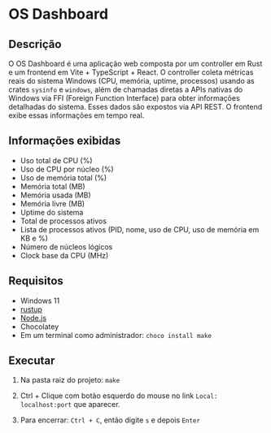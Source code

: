 # OS Dashboard

## Descrição
O OS Dashboard é uma aplicação web composta por um controller em Rust e um frontend em Vite + TypeScript + React. O controller coleta métricas reais do sistema Windows (CPU, memória, uptime, processos) usando as crates `sysinfo` e `windows`, além de chamadas diretas a APIs nativas do Windows via FFI (Foreign Function Interface) para obter informações detalhadas do sistema. Esses dados são expostos via API REST. O frontend exibe essas informações em tempo real.

## Informações exibidas

- Uso total de CPU (%)
- Uso de CPU por núcleo (%)
- Uso de memória total (%)
- Memória total (MB)
- Memória usada (MB)
- Memória livre (MB)
- Uptime do sistema
- Total de processos ativos
- Lista de processos ativos (PID, nome, uso de CPU, uso de memória em KB e %)
- Número de núcleos lógicos
- Clock base da CPU (MHz)

## Requisitos
- Windows 11
- [rustup](https://rustup.rs/)
- [Node.js](https://nodejs.org/pt/download)
- Chocolatey
- Em um terminal como administrador: `choco install make`

## Executar

1. Na pasta raiz do projeto: `make`

2. Ctrl + Clique com botão esquerdo do mouse no link `Local: localhost:port` que aparecer.

3. Para encerrar: `Ctrl + C`, então digite `s` e depois `Enter`
